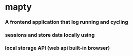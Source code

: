 # mapty

### A frontend application that log running and cycling
### sessions and store data locally using 
### local storage API (web api built-in browser) 